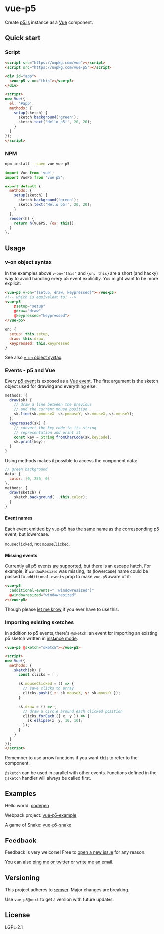 # vue-p5

Create [p5.js](https://p5js.org/) instance as a [Vue](https://vuejs.org/) component.


## Quick start

### Script

```html
<script src="https://unpkg.com/vue"></script>
<script src="https://unpkg.com/vue-p5"></script>

<div id="app">
  <vue-p5 v-on="this"></vue-p5>
</div>

<script>
new Vue({
  el: '#app',
  methods: {
    setup(sketch) {
      sketch.background('green');
      sketch.text('Hello p5!', 20, 20);
    }
  }
});
</script>
```

### NPM

```bash
npm install --save vue vue-p5
```

```javascript
import Vue from 'vue';
import VueP5 from 'vue-p5';

export default {
  methods: {
    setup(sketch) {
      sketch.background('green');
      sketch.text('Hello p5!', 20, 20);
    }
  },
  render(h) {
    return h(VueP5, {on: this});
  }
};
```

## Usage

### v-on object syntax

In the examples above `v-on="this"` and `{on: this}` are a short (and hacky) way to avoid handling every p5 event explicitly. You might want to be more explicit:

```html
<vue-p5 v-on="{setup, draw, keypressed}"></vue-p5>
<!-- which is equivalent to: -->
<vue-p5
    @setup="setup"
    @draw="draw"
    @keypressed="keypressed">
</vue-p5>
```

```javascript
on: {
  setup: this.setup,
  draw: this.draw,
  keypressed: this.keypressed
}
```

See also [`v-on` object syntax](https://vuejs.org/v2/api/#v-on).

### Events - p5 and Vue

Every [p5 event](https://p5js.org/reference/#group-Events) is exposed as a [Vue event](https://vuejs.org/v2/guide/events.html). The first argument is the sketch object used for drawing and everything else:

```javascript
methods: {
  draw(sk) {
    // draw a line between the previous
    // and the current mouse position
    sk.line(sk.pmouseX, sk.pmouseY, sk.mouseX, sk.mouseY);
  },
  keypressed(sk) {
    // convert the key code to its string
    // representation and print it
    const key = String.fromCharCode(sk.keyCode);
    sk.print(key);
  }
}
```

Using methods makes it possible to access the component data:

```javascript
// green background
data: {
  color: [0, 255, 0]
},
methods: {
  draw(sketch) {
    sketch.background(...this.color);
  }
}
```

#### Event names

Each event emitted by vue-p5 has the same name as the corresponding p5 event, but lowercase.

`mouseclicked`, not ~~`mouseClicked`~~.

#### Missing events

Currently all p5 events [are supported], but there is an escape hatch. For example, if `windowResized` was missing, its (lowercase) name could be passed to `additional-events` prop to make `vue-p5` aware of it:

```html
<vue-p5
  :additional-events="['windowresized']"
  @windowresized="windowresized"
></vue-p5>
```

Though please [let me know](#feedback) if you ever have to use this.

[are supported]: https://github.com/Kinrany/vue-p5/blob/master/src/p5.vue#L12-L38

### Importing existing sketches

In addition to p5 events, there's `@sketch`: an event for importing an existing p5 sketch written in [instance mode](https://github.com/processing/p5.js/wiki/Global-and-instance-mode).

```html
<vue-p5 @sketch="sketch"></vue-p5>

<script>
new Vue({
  methods: {
    sketch(sk) {
      const clicks = [];

      sk.mouseClicked = () => {
        // save clicks to array
        clicks.push({ x: sk.mouseX, y: sk.mouseY });
      }

      sk.draw = () => {
        // draw a circle around each clicked position
        clicks.forEach(({ x, y }) => {
          sk.ellipse(x, y, 10, 10);
        });
      }
    }
  }
});
</script>
```

Remember to use arrow functions if you want `this` to refer to the component.

`@sketch` can be used in parallel with other events. Functions defined in the `@sketch` handler will always be called first.

## Examples

Hello world: [codepen](https://codepen.io/Kinrany/pen/ExaPeNg)

Webpack project: [vue-p5-example](https://github.com/Kinrany/vue-p5-example/)

A game of Snake: [vue-p5-snake](https://github.com/Kinrany/vue-p5-snake/)

## Feedback

Feedback is very welcome! Free to [open a new issue](https://github.com/Kinrany/vue-p5/issues/new) for any reason.

You can also [ping me on twitter](https://twitter.com/kinrany) or [write me an email](mailto:kinrany@yandex.com).

## Versioning

This project adheres to [semver](https://semver.org/). Major changes are breaking.

Use `vue-p5@next` to get a version with future updates.

## License

LGPL-2.1
